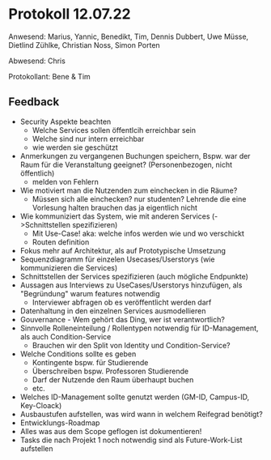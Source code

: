 # Protokoll 12.07.22

Anwesend: Marius, Yannic, Benedikt, Tim, Dennis Dubbert, Uwe Müsse, Dietlind Zühlke, Christian Noss, Simon Porten

Abwesend: Chris

Protokollant: Bene & Tim

## Feedback
- Security Aspekte beachten 
  - Welche Services sollen öffentlcih erreichbar sein
  - Welche sind nur intern erreichbar
  - wie werden sie geschützt
- Anmerkungen zu vergangenen Buchungen speichern, Bspw. war der Raum für die Veranstaltung geeignet? (Personenbezogen, nicht öffentlich)
  - melden von Fehlern
- Wie motiviert man die Nutzenden zum einchecken in die Räume?
  - Müssen sich alle einchecken? nur studenten? Lehrende die eine Vorlesung halten brauchen das ja eigentlich nicht
- Wie kommuniziert das System, wie mit anderen Services (->Schnittstellen spezifizieren)
  - Mit Use-Case! aka: welche infos werden wie und wo verschickt
  - Routen definition
- Fokus mehr auf Architektur, als auf Prototypische Umsetzung
- Sequenzdiagramm für einzelen Usecases/Userstorys (wie kommunizieren die Services)
- Schnittstellen der Services spezifizieren (auch mögliche Endpunkte)
- Aussagen aus Interviews zu UseCases/Userstorys hinzufügen, als "Begründung" warum features notwendig
  - Interviewer abfragen ob es veröffentlicht werden darf
- Datenhaltung in den einzelnen Services ausmodellieren
- Gouvernance - Wem gehört das Ding, wer ist verantwortlich?
- Sinnvolle Rolleneinteilung / Rollentypen notwendig für ID-Management, als auch Condition-Service
  - Brauchen wir den Split von Identity und Condition-Service?
- Welche Conditions sollte es geben
  - Kontingente bspw. für Studierende
  - Überschreiben bspw. Professoren Studierende
  - Darf der Nutzende den Raum überhaupt buchen
  - etc.
- Welches ID-Management sollte genutzt werden (GM-ID, Campus-ID, Key-Cloack)
- Ausbaustufen aufstellen, was wird wann in welchem Reifegrad benötigt?
- Entwicklungs-Roadmap
- Alles was aus dem Scope geflogen ist dokumentieren!
- Tasks die nach Projekt 1 noch notwendig sind als Future-Work-List aufstellen
